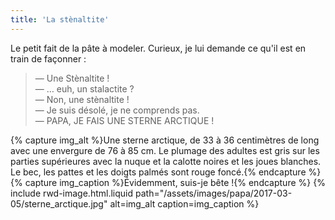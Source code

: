 ```yaml
---
title: 'La stènaltite'
---
```


Le petit fait de la pâte à modeler. Curieux, je lui demande ce qu'il est en train de façonner :

> — Une Stènaltite !  
> — … euh, un stalactite ?  
> — Non, une stènaltite !  
> — Je suis désolé, je ne comprends pas.  
> — PAPA, JE FAIS UNE STERNE ARCTIQUE !

{% capture img_alt %}Une sterne arctique, de 33 à 36 centimètres de long avec une envergure de 76 à 85 cm. Le plumage des adultes est gris sur les parties supérieures avec la nuque et la calotte noires et les joues blanches. Le bec, les pattes et les doigts palmés sont rouge foncé.{% endcapture %} {% capture img_caption %}Évidemment, suis-je bête !{% endcapture %} {% include rwd-image.html.liquid
path="/assets/images/papa/2017-03-05/sterne_arctique.jpg"
alt=img_alt
caption=img_caption
%}
